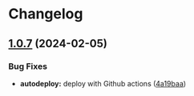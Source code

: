 # Changelog

## [1.0.7](https://github.com/postalsys/vmc/compare/v1.0.6...v1.0.7) (2024-02-05)


### Bug Fixes

* **autodeploy:** deploy with Github actions ([4a19baa](https://github.com/postalsys/vmc/commit/4a19baaa8e6c4391041468d5011f5e455323d1d8))

